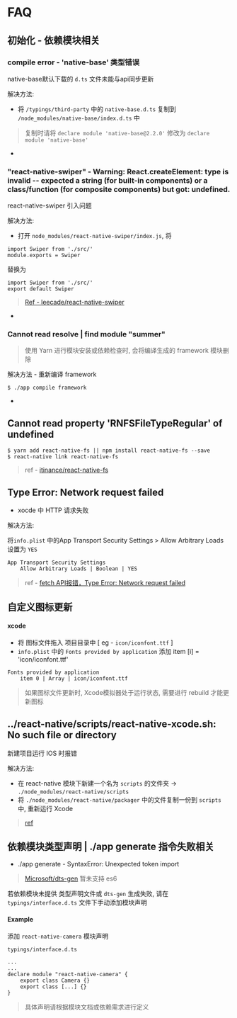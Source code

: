 # FAQ

## 初始化 - 依赖模块相关

### compile error - 'native-base' 类型错误

native-base默认下载的 `d.ts` 文件未能与api同步更新

解决方法: 

* 将 `/typings/third-party` 中的 `native-base.d.ts` 复制到 `/node_modules/native-base/index.d.ts` 中
> 复制时请将 `declare module 'native-base@2.2.0'` 修改为 `declare module 'native-base'`

-

### "react-native-swiper" - Warning: React.createElement: type is invalid -- expected a string (for built-in components) or a class/function (for composite components) but got: undefined. 
react-native-swiper 引入问题

解决方法:

* 打开 `node_modules/react-native-swiper/index.js`, 将

```
import Swiper from './src/'
module.exports = Swiper
```
替换为

```
import Swiper from './src/'
export default Swiper
```

> [Ref - leecade/react-native-swiper](https://github.com/leecade/react-native-swiper/blob/master/src/index.js#L93)

-

###  Cannot read resolve | find module "summer"

> 使用 Yarn 进行模块安装或依赖检查时, 会将编译生成的 framework 模块删除

解决方法 - 重新编译 framework

```
$ ./app compile framework
```

-

### 

## Cannot read property 'RNFSFileTypeRegular' of undefined

```
$ yarn add react-native-fs || npm install react-native-fs --save
$ react-native link react-native-fs	
```

> ref - [itinance/react-native-fs](https://github.com/itinance/react-native-fs)



## Type Error: Network request failed 

* xocde 中 HTTP 请求失败

解决方法: 

将`info.plist` 中的App Transport Security Settings > Allow Arbitrary Loads 设置为 `YES`

```
App Transport Security Settings
	Allow Arbitrary Loads | Boolean | YES	
```
	
> ref - [fetch API报错，Type Error: Network request failed](http://bbs.reactnative.cn/topic/1668/fetch-api%E6%8A%A5%E9%94%99-type-error-network-request-failed/6)
	


## 自定义图标更新

#### xcode
* 将 图标文件拖入 项目目录中  [ eg - `icon/iconfont.ttf` ]
*  `info.plist` 中的 `Fonts provided by application` 添加 item [i] = 'icon/iconfont.ttf'	

```
Fonts provided by application
	item 0 | Array | icon/iconfont.ttf
```

> 如果图标文件更新时, Xcode模拟器处于运行状态, 需要进行 rebuild 才能更新图标
	

## ../react-native/scripts/react-native-xcode.sh: No such file or directory

新建项目运行 IOS 时报错

解决方法: 

* 在 react-native 模块下新建一个名为 `scripts` 的文件夹 -> `./node_modules/react-native/scripts` 
* 将 `./node_modules/react-native/packager` 中的文件复制一份到 `scripts` 中, 重新运行 Xcode

> [ref](https://github.com/facebook/react-native/issues/14935)

## 依赖模块类型声明 | ./app generate 指令失败相关 

- ./app generate - SyntaxError: Unexpected token import

> [Microsoft/dts-gen](https://github.com/Microsoft/dts-gen)
 暂未支持 es6   
 
若依赖模块未提供 类型声明文件或 `dts-gen` 生成失败, 请在 `typings/interface.d.ts` 文件下手动添加模块声明

#### Example
添加 `react-native-camera` 模块声明

```
typings/interface.d.ts

...
...
declare module "react-native-camera" {
    export class Camera {}
    export class [...] {}
}

```

> 具体声明请根据模块文档或依赖需求进行定义


